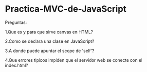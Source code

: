 # Practica-MVC-de-JavaScript

Preguntas:

1.Que es y para que sirve canvas en HTML?

2.Como se declara una clase en JavaScript?

3.A donde puede apuntar el scope de 'self'?

4.Que errores tipicos impiden que el servidor web se conecte con el index.html?

